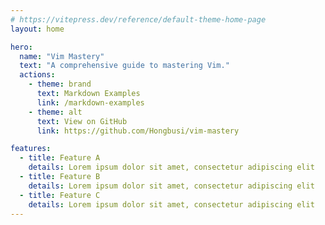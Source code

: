 ```yaml
---
# https://vitepress.dev/reference/default-theme-home-page
layout: home

hero:
  name: "Vim Mastery"
  text: "A comprehensive guide to mastering Vim."
  actions:
    - theme: brand
      text: Markdown Examples
      link: /markdown-examples
    - theme: alt
      text: View on GitHub 
      link: https://github.com/Hongbusi/vim-mastery

features:
  - title: Feature A
    details: Lorem ipsum dolor sit amet, consectetur adipiscing elit
  - title: Feature B
    details: Lorem ipsum dolor sit amet, consectetur adipiscing elit
  - title: Feature C
    details: Lorem ipsum dolor sit amet, consectetur adipiscing elit
---
```


